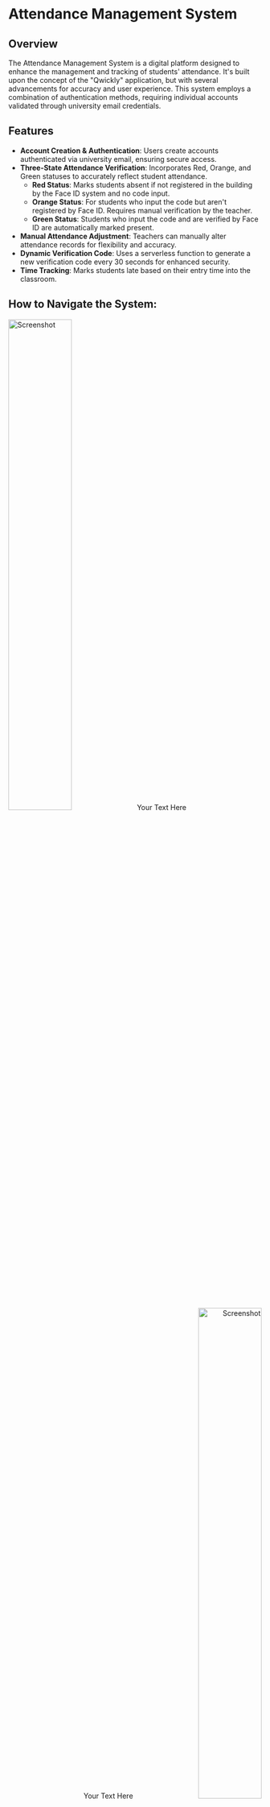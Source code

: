 # Attendance Management System

## Overview

The Attendance Management System is a digital platform designed to enhance the management and tracking of students' attendance. It's built upon the concept of the "Qwickly" application, but with several advancements for accuracy and user experience. This system employs a combination of authentication methods, requiring individual accounts validated through university email credentials.

## Features

- **Account Creation & Authentication**: Users create accounts authenticated via university email, ensuring secure access.
- **Three-State Attendance Verification**: Incorporates Red, Orange, and Green statuses to accurately reflect student attendance.
  - **Red Status**: Marks students absent if not registered in the building by the Face ID system and no code input.
  - **Orange Status**: For students who input the code but aren't registered by Face ID. Requires manual verification by the teacher.
  - **Green Status**: Students who input the code and are verified by Face ID are automatically marked present.
- **Manual Attendance Adjustment**: Teachers can manually alter attendance records for flexibility and accuracy.
- **Dynamic Verification Code**: Uses a serverless function to generate a new verification code every 30 seconds for enhanced security.
- **Time Tracking**: Marks students late based on their entry time into the classroom.

## How to Navigate the System:

<!-- Image on the left, text on the right -->
<p align="left">
  <img src="https://github.com/rorosaga/Classlink/assets/133862511/c1df9948-70c9-40b8-94c6-7c1f530f7c0e" alt="Screenshot" width="50%">
  <span>Your Text Here                                                                                                                                                                      </span>
</p>

<!-- Text on the left, image on the right -->
<p align="right">
  <span>Your Text Here</span>
  <img src="https://github.com/rorosaga/Classlink/assets/133862511/32d44463-d570-47f1-98fe-ea10bf551c22" alt="Screenshot" width="50%">
</p>

<!-- Image on the left, text on the right -->
<p align="left">
  <img src="https://github.com/rorosaga/Classlink/assets/133862511/ce815f88-0b4a-4739-a686-0a952c86e816" alt="Screenshot" width="50%">
  <span>Your Text Here</span>
</p>

<!-- Text on the left, image on the right -->
<p align="right">
  <span>Your Text Here</span>
  <img src="https://github.com/rorosaga/Classlink/assets/133862511/dec8a74f-8e33-43e4-9cbc-5239556ef250" alt="Screenshot" width="50%">
</p>


## Acknowledgments

- Credits to the original "Qwickly" application for inspiration.
- Thanks to all contributors who have invested their time in improving this project.
